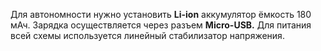Для автономности нужно установить **Li-ion** аккумулятор ёмкость 180 мАч. Зарядка осуществляется через разъем **Micro-USB.** Для питания всей схемы используется линейный стабилизатор напряжения.